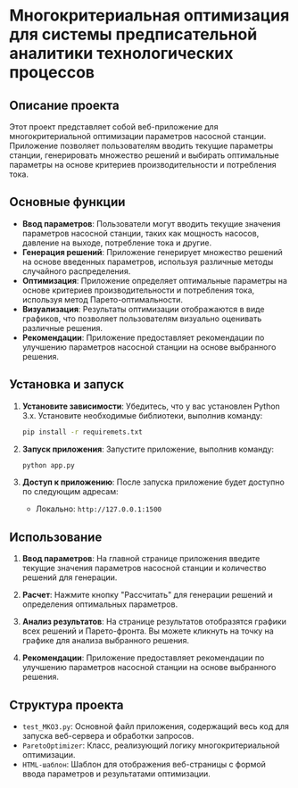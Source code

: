 # Многокритериальная оптимизация для системы предписательной аналитики технологических процессов

## Описание проекта

Этот проект представляет собой веб-приложение для многокритериальной оптимизации параметров насосной станции. Приложение позволяет пользователям вводить текущие параметры станции, генерировать множество решений и выбирать оптимальные параметры на основе критериев производительности и потребления тока.

## Основные функции

- **Ввод параметров**: Пользователи могут вводить текущие значения параметров насосной станции, таких как мощность насосов, давление на выходе, потребление тока и другие.
- **Генерация решений**: Приложение генерирует множество решений на основе введенных параметров, используя различные методы случайного распределения.
- **Оптимизация**: Приложение определяет оптимальные параметры на основе критериев производительности и потребления тока, используя метод Парето-оптимальности.
- **Визуализация**: Результаты оптимизации отображаются в виде графиков, что позволяет пользователям визуально оценивать различные решения.
- **Рекомендации**: Приложение предоставляет рекомендации по улучшению параметров насосной станции на основе выбранного решения.

## Установка и запуск

1. **Установите зависимости**:
   Убедитесь, что у вас установлен Python 3.x. Установите необходимые библиотеки, выполнив команду:
   ```bash
   pip install -r requiremets.txt
   ```

2. **Запуск приложения**:
   Запустите приложение, выполнив команду:
   ```bash
   python app.py
   ```

3. **Доступ к приложению**:
   После запуска приложение будет доступно по следующим адресам:
   - Локально: `http://127.0.0.1:1500`

## Использование

1. **Ввод параметров**:
   На главной странице приложения введите текущие значения параметров насосной станции и количество решений для генерации.

2. **Расчет**:
   Нажмите кнопку "Рассчитать" для генерации решений и определения оптимальных параметров.

3. **Анализ результатов**:
   На странице результатов отобразятся графики всех решений и Парето-фронта. Вы можете кликнуть на точку на графике для анализа выбранного решения.

4. **Рекомендации**:
   Приложение предоставляет рекомендации по улучшению параметров насосной станции на основе выбранного решения.

## Структура проекта

- `test_MKO3.py`: Основной файл приложения, содержащий весь код для запуска веб-сервера и обработки запросов.
- `ParetoOptimizer`: Класс, реализующий логику многокритериальной оптимизации.
- `HTML-шаблон`: Шаблон для отображения веб-страницы с формой ввода параметров и результатами оптимизации.
